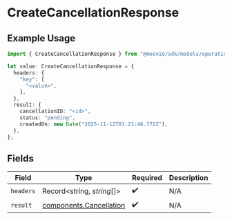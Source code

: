 # CreateCancellationResponse

## Example Usage

```typescript
import { CreateCancellationResponse } from "@moovio/sdk/models/operations";

let value: CreateCancellationResponse = {
  headers: {
    "key": [
      "<value>",
    ],
  },
  result: {
    cancellationID: "<id>",
    status: "pending",
    createdOn: new Date("2025-11-12T01:21:46.772Z"),
  },
};
```

## Fields

| Field                                                              | Type                                                               | Required                                                           | Description                                                        |
| ------------------------------------------------------------------ | ------------------------------------------------------------------ | ------------------------------------------------------------------ | ------------------------------------------------------------------ |
| `headers`                                                          | Record<string, *string*[]>                                         | :heavy_check_mark:                                                 | N/A                                                                |
| `result`                                                           | [components.Cancellation](../../models/components/cancellation.md) | :heavy_check_mark:                                                 | N/A                                                                |